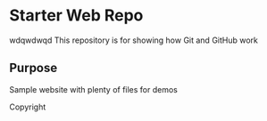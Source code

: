 # Starter Web Repo
wdqwdwqd
This repository is for showing how Git and GitHub work

## Purpose

Sample website with plenty of files for demos


Copyright

